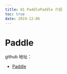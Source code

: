 ```yaml
---
title: 01 PaddlePaddle 介绍
toc: true
date: 2019-12-06
---
```

# Paddle

github 地址：

- [Paddle](https://github.com/PaddlePaddle/Paddle)
